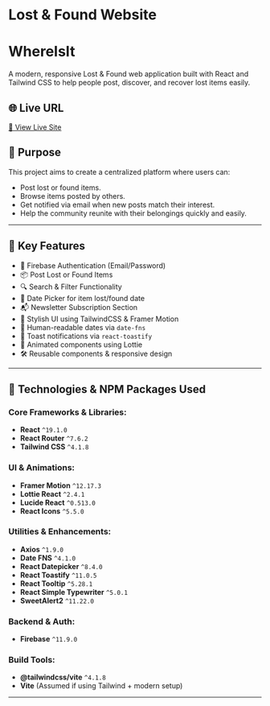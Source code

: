 







# Lost & Found Website
# WhereIsIt

A modern, responsive Lost & Found web application built with React and Tailwind CSS to help people post, discover, and recover lost items easily.

## 🌐 Live URL

[🔗 View Live Site](https://eleventh-assignment-168a5.web.app)



## 🎯 Purpose

This project aims to create a centralized platform where users can:
- Post lost or found items.
- Browse items posted by others.
- Get notified via email when new posts match their interest.
- Help the community reunite with their belongings quickly and easily.

---

## 🚀 Key Features

- 🔐 Firebase Authentication (Email/Password)
- 📦 Post Lost or Found Items
- 🔍 Search & Filter Functionality
- 📅 Date Picker for item lost/found date
- 📬 Newsletter Subscription Section
- 🎨 Stylish UI using TailwindCSS & Framer Motion
- 📅 Human-readable dates via `date-fns`
- 🍭 Toast notifications via `react-toastify`
- 🎥 Animated components using Lottie
- 🛠 Reusable components & responsive design

---

## 🧰 Technologies & NPM Packages Used

### Core Frameworks & Libraries:
- **React** `^19.1.0`
- **React Router** `^7.6.2`
- **Tailwind CSS** `^4.1.8`

### UI & Animations:
- **Framer Motion** `^12.17.3`
- **Lottie React** `^2.4.1`
- **Lucide React** `^0.513.0`
- **React Icons** `^5.5.0`

### Utilities & Enhancements:
- **Axios** `^1.9.0`
- **Date FNS** `^4.1.0`
- **React Datepicker** `^8.4.0`
- **React Toastify** `^11.0.5`
- **React Tooltip** `^5.28.1`
- **React Simple Typewriter** `^5.0.1`
- **SweetAlert2** `^11.22.0`

### Backend & Auth:
- **Firebase** `^11.9.0`

### Build Tools:
- **@tailwindcss/vite** `^4.1.8`
- **Vite** (Assumed if using Tailwind + modern setup)

---




